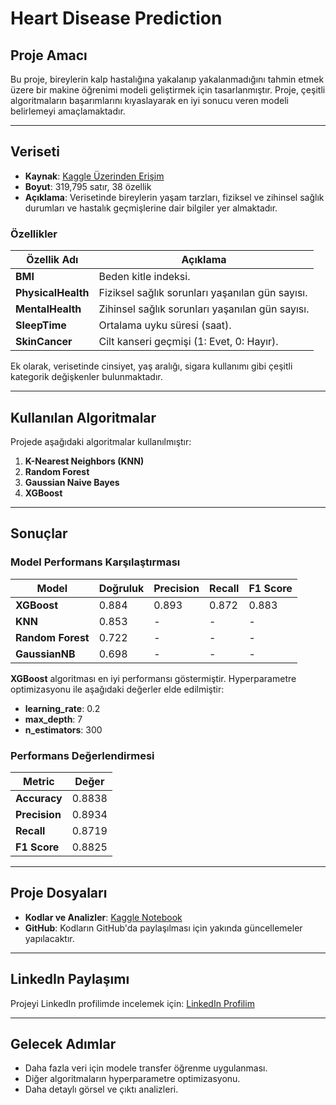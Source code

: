 # Heart Disease Prediction

## Proje Amacı

Bu proje, bireylerin kalp hastalığına yakalanıp yakalanmadığını tahmin etmek üzere bir makine öğrenimi modeli geliştirmek için tasarlanmıştır. Proje, çeşitli algoritmaların başarımlarını kıyaslayarak en iyi sonucu veren modeli belirlemeyi amaçlamaktadır.

---

## Veriseti

- **Kaynak**: [Kaggle Üzerinden Erişim](https://www.kaggle.com/datasets/kamilpytlak/personal-key-indicators-of-heart-disease)
- **Boyut**: 319,795 satır, 38 özellik
- **Açıklama**: Verisetinde bireylerin yaşam tarzları, fiziksel ve zihinsel sağlık durumları ve hastalık geçmişlerine dair bilgiler yer almaktadır.

### Özellikler

| Özellik Adı        | Açıklama                                     |
|--------------------|---------------------------------------------|
| **BMI**            | Beden kitle indeksi.                       |
| **PhysicalHealth** | Fiziksel sağlık sorunları yaşanılan gün sayısı. |
| **MentalHealth**   | Zihinsel sağlık sorunları yaşanılan gün sayısı. |
| **SleepTime**      | Ortalama uyku süresi (saat).               |
| **SkinCancer**     | Cilt kanseri geçmişi (1: Evet, 0: Hayır).   |

Ek olarak, verisetinde cinsiyet, yaş aralığı, sigara kullanımı gibi çeşitli kategorik değişkenler bulunmaktadır.

---

## Kullanılan Algoritmalar

Projede aşağıdaki algoritmalar kullanılmıştır:

1. **K-Nearest Neighbors (KNN)**
2. **Random Forest**
3. **Gaussian Naive Bayes**
4. **XGBoost**

---

## Sonuçlar

### Model Performans Karşılaştırması

| Model             | Doğruluk | Precision | Recall | F1 Score |
|-------------------|----------|-----------|--------|----------|
| **XGBoost**       | 0.884    | 0.893     | 0.872  | 0.883    |
| **KNN**           | 0.853    | -         | -      | -        |
| **Random Forest** | 0.722    | -         | -      | -        |
| **GaussianNB**    | 0.698    | -         | -      | -        |

**XGBoost** algoritması en iyi performansı göstermiştir. Hyperparametre optimizasyonu ile aşağıdaki değerler elde edilmiştir:

- **learning_rate**: 0.2
- **max_depth**: 7
- **n_estimators**: 300

### Performans Değerlendirmesi

| Metric       | Değer   |
|--------------|---------|
| **Accuracy** | 0.8838  |
| **Precision**| 0.8934  |
| **Recall**   | 0.8719  |
| **F1 Score** | 0.8825  |

---

## Proje Dosyaları

- **Kodlar ve Analizler**: [Kaggle Notebook](https://www.kaggle.com/code/ahmetyasirduman/Heart_Diaese_Prediction/notebook)
- **GitHub**: Kodların GitHub'da paylaşılması için yakında güncellemeler yapılacaktır.

---

## LinkedIn Paylaşımı

Projeyi LinkedIn profilimde incelemek için: [LinkedIn Profilim](https://www.linkedin.com/in/ahmet-yasir-duman-03b689256)

---

## Gelecek Adımlar

- Daha fazla veri için modele transfer öğrenme uygulanması.
- Diğer algoritmaların hyperparametre optimizasyonu.
- Daha detaylı görsel ve çıktı analizleri.
